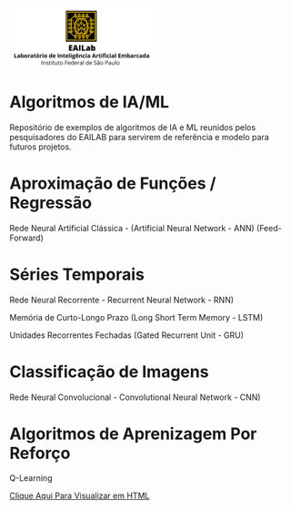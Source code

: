 <img src="Logo_Dourado.jpg" class="center" style="width:50%">

# Algoritmos de IA/ML
Repositório de exemplos de algoritmos de IA e ML reunidos pelos pesquisadores do EAILAB para servirem de referência e modelo para futuros projetos.


# Aproximação de Funções / Regressão
Rede Neural Artificial Clássica - (Artificial Neural Network - ANN) (Feed-Forward)


# Séries Temporais
Rede Neural Recorrente - Recurrent Neural Network - RNN)

Memória de Curto-Longo Prazo (Long Short Term Memory - LSTM)

Unidades Recorrentes Fechadas (Gated Recurrent Unit - GRU)


# Classificação de Imagens
Rede Neural Convolucional - Convolutional Neural Network - CNN)

# Algoritmos de Aprenizagem Por Reforço
Q-Learning

<p> <a href="https://eailab-ifsp.github.io/AI_ALGORITHMS/">Clique Aqui Para Visualizar em HTML</a> <p>
